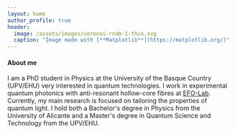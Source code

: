 ```yaml
---
layout: home
author_profile: true
header:
  image: /assets/images/voronoi-rndm-1-thin.svg
  caption: "Image made with [**Matplotlib**](https://matplotlib.org/)"
---
```


#### About me
I am a PhD student in Physics at the University of the Basque Country (UPV/EHU) very interested in quantum technologies. I work in experimental quantum photonics with anti-resonant hollow-core fibres at [EFO-Lab](https://efo-lab.com/). Currently, my main research is focused on tailoring the properties of quantum light. I hold both a Bachelor's degree in Physics from the University of Alicante and a Master's degree in Quantum Science and Technology from the UPV/EHU.
